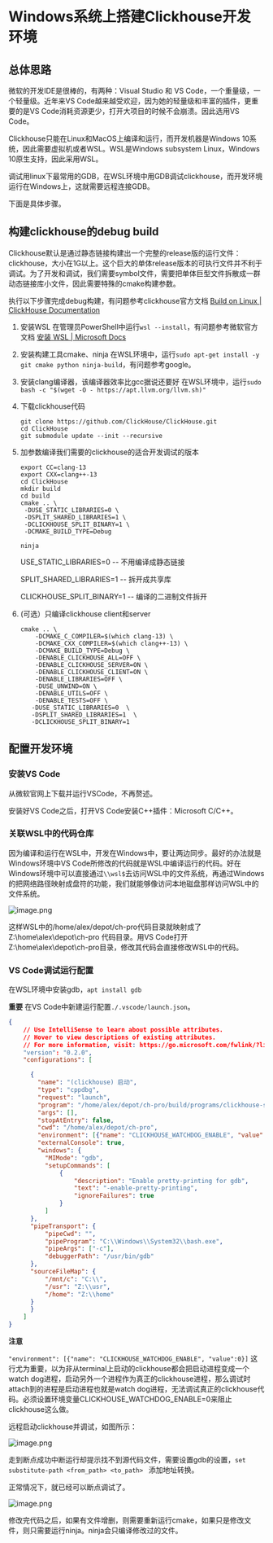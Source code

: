 # Windows系统上搭建Clickhouse开发环境

## 总体思路

微软的开发IDE是很棒的，有两种：Visual Studio 和 VS Code，一个重量级，一个轻量级。近年来VS Code越来越受欢迎，因为她的轻量级和丰富的插件，更重要的是VS Code消耗资源更少，打开大项目的时候不会崩溃。因此选用VS Code。

Clickhouse只能在Linux和MacOS上编译和运行，而开发机器是Windows 10系统，因此需要虚拟机或者WSL。WSL是Windows subsystem Linux，Windows 10原生支持，因此采用WSL。

调试用linux下最常用的GDB，在WSL环境中用GDB调试clickhouse，而开发环境运行在Windows上，这就需要远程连接GDB。

下面是具体步骤。



## 构建clickhouse的debug build

Clickhouse默认是通过静态链接构建出一个完整的release版的运行文件：clickhouse，大小在1G以上。这个巨大的单体release版本的可执行文件并不利于调试。为了开发和调试，我们需要symbol文件，需要把单体巨型文件拆散成一群动态链接库小文件，因此需要特殊的cmake构建参数。

执行以下步骤完成debug构建，有问题参考clickhouse官方文档 [Build on Linux | ClickHouse Documentation ](https://clickhouse.com/docs/en/development/build/#build-clickhouse)

1. 安装WSL
   在管理员PowerShell中运行`wsl --install`，有问题参考微软官方文档 [安装 WSL | Microsoft Docs](https://docs.microsoft.com/zh-cn/windows/wsl/install)

2. 安装构建工具cmake、ninja
   在WSL环境中，运行`sudo apt-get install -y git cmake python ninja-build`，有问题参考google。

3. 安装clang编译器，该编译器效率比gcc据说还要好
   在WSL环境中，运行`sudo bash -c "$(wget -O - https://apt.llvm.org/llvm.sh)"`

4. 下载clickhouse代码

   ```shell
   git clone https://github.com/ClickHouse/ClickHouse.git
   cd ClickHouse
   git submodule update --init --recursive
   ```

   

5. 加参数编译我们需要的clickhouse的适合开发调试的版本

   ```shell
   export CC=clang-13
   export CXX=clang++-13
   cd ClickHouse
   mkdir build
   cd build
   cmake .. \
   	-DUSE_STATIC_LIBRARIES=0 \
   	-DSPLIT_SHARED_LIBRARIES=1 \
   	-DCLICKHOUSE_SPLIT_BINARY=1 \
   	-DCMAKE_BUILD_TYPE=Debug 
   
   ninja
   ```

   USE_STATIC_LIBRARIES=0  -- 不用编译成静态链接

   SPLIT_SHARED_LIBRARIES=1  -- 拆开成共享库

   CLICKHOUSE_SPLIT_BINARY=1  -- 编译的二进制文件拆开

6. (可选）只编译clickhouse client和server

   ```shell
   cmake .. \
       -DCMAKE_C_COMPILER=$(which clang-13) \
       -DCMAKE_CXX_COMPILER=$(which clang++-13) \
       -DCMAKE_BUILD_TYPE=Debug \
       -DENABLE_CLICKHOUSE_ALL=OFF \
       -DENABLE_CLICKHOUSE_SERVER=ON \
       -DENABLE_CLICKHOUSE_CLIENT=ON \
       -DENABLE_LIBRARIES=OFF \
       -DUSE_UNWIND=ON \
       -DENABLE_UTILS=OFF \
       -DENABLE_TESTS=OFF \
      -DUSE_STATIC_LIBRARIES=0  \
      -DSPLIT_SHARED_LIBRARIES=1  \
      -DCLICKHOUSE_SPLIT_BINARY=1 
   
   ```

   

## 配置开发环境

### 安装VS Code

从微软官网上下载并运行VSCode，不再赘述。

安装好VS Code之后，打开VS Code安装C++插件：Microsoft C/C++。



### 关联WSL中的代码仓库

因为编译和运行在WSL中，开发在Windows中，要让两边同步。最好的办法就是Windows环境中VS Code所修改的代码就是WSL中编译运行的代码。好在Windows环境中可以直接通过`\\wsl$`去访问WSL中的文件系统，再通过Windows的把网络路径映射成盘符的功能，我们就能够像访问本地磁盘那样访问WSL中的文件系统。

![image.png](https://raw.githubusercontent.com/Alex-Cheng/alex-cheng.github.io/fbbb2a85c19e1866c0fd70749c5ef6a6b6b74f1b/_posts/images/10535366-42b00b0bc4527254.png)

这样WSL中的/home/alex/depot/ch-pro代码目录就映射成了 Z:\home\alex\depot\ch-pro 代码目录。用VS Code打开 Z:\home\alex\depot\ch-pro目录，修改其代码会直接修改WSL中的代码。



### VS Code调试运行配置

在WSL环境中安装gdb，`apt install gdb`

**重要**  在VS Code中新建运行配置`./.vscode/launch.json`。

```json
{
    // Use IntelliSense to learn about possible attributes.
    // Hover to view descriptions of existing attributes.
    // For more information, visit: https://go.microsoft.com/fwlink/?linkid=830387
    "version": "0.2.0",
    "configurations": [

      {
        "name": "(clickhouse) 启动",
        "type": "cppdbg",
        "request": "launch",
        "program": "/home/alex/depot/ch-pro/build/programs/clickhouse-server",
        "args": [],
        "stopAtEntry": false,
        "cwd": "/home/alex/depot/ch-pro",
        "environment": [{"name": "CLICKHOUSE_WATCHDOG_ENABLE", "value":0}],
        "externalConsole": true,
        "windows": {
          "MIMode": "gdb",
          "setupCommands": [
              {
                  "description": "Enable pretty-printing for gdb",
                  "text": "-enable-pretty-printing",
                  "ignoreFailures": true
              }
          ]
      },
      "pipeTransport": {
          "pipeCwd": "",
          "pipeProgram": "C:\\Windows\\System32\\bash.exe",
          "pipeArgs": ["-c"],
          "debuggerPath": "/usr/bin/gdb"
      },
      "sourceFileMap": {
          "/mnt/c": "C:\\",
          "/usr": "Z:\\usr",
          "/home": "Z:\\home"
      }
      }
    ]
}
```

**注意**

`"environment": [{"name": "CLICKHOUSE_WATCHDOG_ENABLE", "value":0}]` 这行尤为重要，以为非从terminal上启动的clickhouse都会把启动进程变成一个watch dog进程，启动另外一个进程作为真正的clickhouse进程，那么调试时attach到的进程是启动进程也就是watch dog进程，无法调试真正的clickhouse代码。必须设置环境变量CLICKHOUSE_WATCHDOG_ENABLE=0来阻止clickhouse这么做。

远程启动clickhouse并调试，如图所示：

![image.png](https://raw.githubusercontent.com/Alex-Cheng/alex-cheng.github.io/fbbb2a85c19e1866c0fd70749c5ef6a6b6b74f1b/_posts/images/10535366-badf022347a28196.png)

走到断点成功中断运行却提示找不到源代码文件，需要设置gdb的设置，`set substitute-path <from_path> <to_path> ` 添加地址转换。

正常情况下，就已经可以断点调试了。

![image.png](https://raw.githubusercontent.com/Alex-Cheng/alex-cheng.github.io/fbbb2a85c19e1866c0fd70749c5ef6a6b6b74f1b/_posts/images/10535366-d8383ff8136ce38a.png)

修改完代码之后，如果有文件增删，则需要重新运行cmake，如果只是修改文件，则只需要运行ninja。ninja会只编译修改过的文件。

